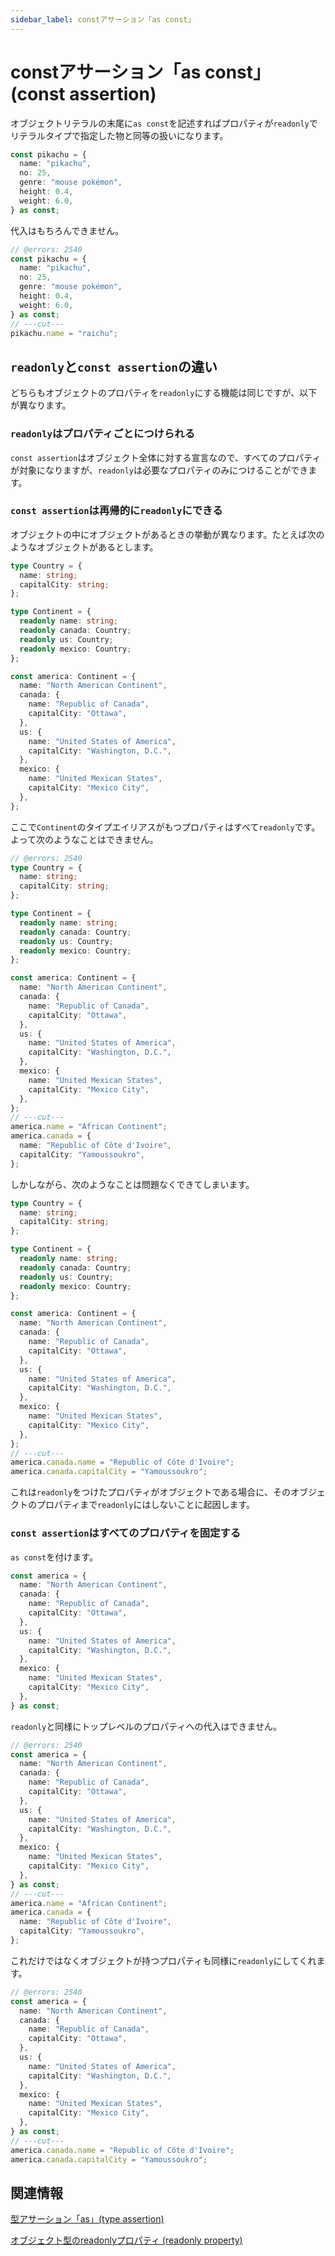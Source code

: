 ```yaml
---
sidebar_label: constアサーション「as const」
---
```


# constアサーション「as const」 (const assertion)

オブジェクトリテラルの末尾に`as const`を記述すればプロパティが`readonly`でリテラルタイプで指定した物と同等の扱いになります。

```ts twoslash
const pikachu = {
  name: "pikachu",
  no: 25,
  genre: "mouse pokémon",
  height: 0.4,
  weight: 6.0,
} as const;
```

代入はもちろんできません。

```ts twoslash
// @errors: 2540
const pikachu = {
  name: "pikachu",
  no: 25,
  genre: "mouse pokémon",
  height: 0.4,
  weight: 6.0,
} as const;
// ---cut---
pikachu.name = "raichu";
```

## `readonly`と`const assertion`の違い

どちらもオブジェクトのプロパティを`readonly`にする機能は同じですが、以下が異なります。

### `readonly`はプロパティごとにつけられる

`const assertion`はオブジェクト全体に対する宣言なので、すべてのプロパティが対象になりますが、`readonly`は必要なプロパティのみにつけることができます。

### `const assertion`は再帰的に`readonly`にできる

オブジェクトの中にオブジェクトがあるときの挙動が異なります。たとえば次のようなオブジェクトがあるとします。

```ts twoslash
type Country = {
  name: string;
  capitalCity: string;
};

type Continent = {
  readonly name: string;
  readonly canada: Country;
  readonly us: Country;
  readonly mexico: Country;
};

const america: Continent = {
  name: "North American Continent",
  canada: {
    name: "Republic of Canada",
    capitalCity: "Ottawa",
  },
  us: {
    name: "United States of America",
    capitalCity: "Washington, D.C.",
  },
  mexico: {
    name: "United Mexican States",
    capitalCity: "Mexico City",
  },
};
```

ここで`Continent`のタイプエイリアスがもつプロパティはすべて`readonly`です。よって次のようなことはできません。

```ts twoslash
// @errors: 2540
type Country = {
  name: string;
  capitalCity: string;
};

type Continent = {
  readonly name: string;
  readonly canada: Country;
  readonly us: Country;
  readonly mexico: Country;
};

const america: Continent = {
  name: "North American Continent",
  canada: {
    name: "Republic of Canada",
    capitalCity: "Ottawa",
  },
  us: {
    name: "United States of America",
    capitalCity: "Washington, D.C.",
  },
  mexico: {
    name: "United Mexican States",
    capitalCity: "Mexico City",
  },
};
// ---cut---
america.name = "African Continent";
america.canada = {
  name: "Republic of Côte d'Ivoire",
  capitalCity: "Yamoussoukro",
};
```

しかしながら、次のようなことは問題なくできてしまいます。

```ts twoslash
type Country = {
  name: string;
  capitalCity: string;
};

type Continent = {
  readonly name: string;
  readonly canada: Country;
  readonly us: Country;
  readonly mexico: Country;
};

const america: Continent = {
  name: "North American Continent",
  canada: {
    name: "Republic of Canada",
    capitalCity: "Ottawa",
  },
  us: {
    name: "United States of America",
    capitalCity: "Washington, D.C.",
  },
  mexico: {
    name: "United Mexican States",
    capitalCity: "Mexico City",
  },
};
// ---cut---
america.canada.name = "Republic of Côte d'Ivoire";
america.canada.capitalCity = "Yamoussoukro";
```

これは`readonly`をつけたプロパティがオブジェクトである場合に、そのオブジェクトのプロパティまで`readonly`にはしないことに起因します。

### `const assertion`はすべてのプロパティを固定する

`as const`を付けます。

```ts twoslash
const america = {
  name: "North American Continent",
  canada: {
    name: "Republic of Canada",
    capitalCity: "Ottawa",
  },
  us: {
    name: "United States of America",
    capitalCity: "Washington, D.C.",
  },
  mexico: {
    name: "United Mexican States",
    capitalCity: "Mexico City",
  },
} as const;
```

`readonly`と同様にトップレベルのプロパティへの代入はできません。

```ts twoslash
// @errors: 2540
const america = {
  name: "North American Continent",
  canada: {
    name: "Republic of Canada",
    capitalCity: "Ottawa",
  },
  us: {
    name: "United States of America",
    capitalCity: "Washington, D.C.",
  },
  mexico: {
    name: "United Mexican States",
    capitalCity: "Mexico City",
  },
} as const;
// ---cut---
america.name = "African Continent";
america.canada = {
  name: "Republic of Côte d'Ivoire",
  capitalCity: "Yamoussoukro",
};
```

これだけではなくオブジェクトが持つプロパティも同様に`readonly`にしてくれます。

```ts twoslash
// @errors: 2540
const america = {
  name: "North American Continent",
  canada: {
    name: "Republic of Canada",
    capitalCity: "Ottawa",
  },
  us: {
    name: "United States of America",
    capitalCity: "Washington, D.C.",
  },
  mexico: {
    name: "United Mexican States",
    capitalCity: "Mexico City",
  },
} as const;
// ---cut---
america.canada.name = "Republic of Côte d'Ivoire";
america.canada.capitalCity = "Yamoussoukro";
```

## 関連情報

[型アサーション「as」(type assertion)](type-assertion-as.md)

[オブジェクト型のreadonlyプロパティ (readonly property)](object/readonly-property.md)
